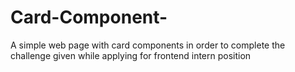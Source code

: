 # Card-Component-
A simple web page with card components in order to complete the challenge given while applying for frontend intern position
